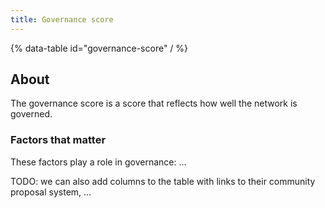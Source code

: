 ```yaml
---
title: Governance score
---
```


{% data-table id="governance-score" / %}

## About

The governance score is a score that reflects how well the network is governed.

### Factors that matter

These factors play a role in governance: ...

TODO: we can also add columns to the table with links to their community proposal system, ...
